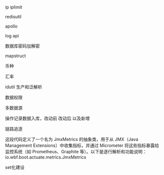 


ip
iplimit


redisutil

apollo

log api

数据库密码加解密

mapstruct

币种

汇率

idutil 生产和泛解析

数据权限

多数据源

操作记录数据入库，改动前 改动后 以及新增

链路追逐

这段代码定义了一个名为 JmxMetrics 的抽象类，用于从 JMX（Java Management Extensions）中收集指标，并通过 Micrometer 将这些指标暴露给监控系统（如 Prometheus、Graphite 等）。以下是逐行解析和功能说明：
io.wbf.boot.actuate.metrics.JmxMetrics

set化建设

